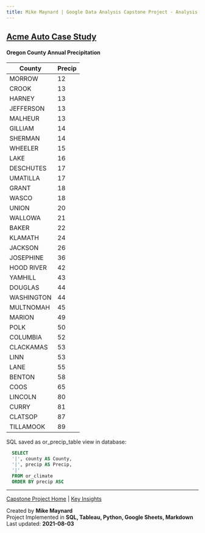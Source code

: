 ```yaml
---
title: Mike Maynard | Google Data Analysis Capstone Project - Analysis Summary
---
```

## [Acme Auto Case Study](/capstone/)

#### Oregon County Annual Precipitation

| County | Precip |
| --- | ---- |
|	MORROW	|	12	|
|	CROOK	|	13	|
|	HARNEY	|	13	|
|	JEFFERSON	|	13	|
|	MALHEUR	|	13	|
|	GILLIAM	|	14	|
|	SHERMAN	|	14	|
|	WHEELER	|	15	|
|	LAKE	|	16	|
|	DESCHUTES	|	17	|
|	UMATILLA	|	17	|
|	GRANT	|	18	|
|	WASCO	|	18	|
|	UNION	|	20	|
|	WALLOWA	|	21	|
|	BAKER	|	22	|
|	KLAMATH	|	24	|
|	JACKSON	|	26	|
|	JOSEPHINE	|	36	|
|	HOOD RIVER	|	42	|
|	YAMHILL	|	43	|
|	DOUGLAS	|	44	|
|	WASHINGTON	|	44	|
|	MULTNOMAH	|	45	|
|	MARION	|	49	|
|	POLK	|	50	|
|	COLUMBIA	|	52	|
|	CLACKAMAS	|	53	|
|	LINN	|	53	|
|	LANE	|	55	|
|	BENTON	|	58	|
|	COOS	|	65	|
|	LINCOLN	|	80	|
|	CURRY	|	81	|
|	CLATSOP	|	87	|
|	TILLAMOOK	|	89	|


SQL saved as or_precip_table view in database:

```sql
  SELECT
  '|', county AS County,
  '|', precip AS Precip,
  '|'
  FROM or_climate
  ORDER BY precip ASC
```








---
[Capstone Project Home](./) | [Key Insights](insights.html)

Created by **Mike Maynard**<BR>
Project Implemented in **SQL, Tableau, Python, Google Sheets, Markdown**<BR>
Last updated:  **2021-08-03**
